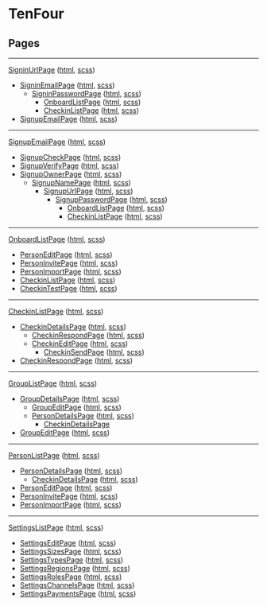 # TenFour
## Pages

---
[SigninUrlPage](/src/pages/signin-url/signin-url.ts) ([html](/src/pages/signin-url/signin-url.html), [scss](/src/pages/signin-url/signin-url.scss))
  * [SigninEmailPage](/src/pages/signin-email/signin-email.ts) ([html](/src/pages/signin-email/signin-email.html), [scss](/src/pages/signin-email/signin-email.scss))
    * [SigninPasswordPage](/src/pages/signin-password/signin-password.ts) ([html](/src/pages/signin-password/signin-password.html), [scss](/src/pages/signin-password/signin-password.scss))
      * [OnboardListPage](/src/pages/onboard-list/onboard-list.ts) ([html](/src/pages/onboard-list/onboard-list.html), [scss](/src/pages/onboard-list/onboard-list.scss))
      * [CheckinListPage](/src/pages/checkin-list/checkin-list.ts) ([html](/src/pages/checkin-list/checkin-list.html), [scss](/src/pages/checkin-list/checkin-list.scss))
  * [SignupEmailPage](/src/pages/signup-email/signup-email.ts) ([html](/src/pages/signup-email/signup-email.html), [scss](/src/pages/signup-email/signup-email.scss))

---
[SignupEmailPage](/src/pages/signup-email/signup-email.ts) ([html](/src/pages/signup-email/signup-email.html), [scss](/src/pages/signup-email/signup-email.scss))
  * [SignupCheckPage](/src/pages/signup-url/signup-url.ts) ([html](/src/pages/signup-url/signup-url.html), [scss](/src/pages/signup-url/signup-url.scss))
  * [SignupVerifyPage](/src/pages/signup-verify/signup-verify.ts) ([html](/src/pages/signup-verify/signup-verify.html), [scss](/src/pages/signup-verify/signup-verify.scss))
  * [SignupOwnerPage](/src/pages/signup-owner/signup-owner.ts) ([html](/src/pages/signup-owner/signup-owner.html), [scss](/src/pages/signup-owner/signup-owner.scss))
    * [SignupNamePage](/src/pages/signup-name/signup-name.ts) ([html](/src/pages/signup-name/signup-name.html), [scss](/src/pages/signup-name/signup-name.scss))
      * [SignupUrlPage](/src/pages/signup-url/signup-url.ts) ([html](/src/pages/signup-url/signup-url.html), [scss](/src/pages/signup-url/signup-url.scss))
        * [SignupPasswordPage](/src/pages/signup-password/signup-password.ts) ([html](/src/pages/signup-password/signup-password.html), [scss](/src/pages/signup-password/signup-password.scss))
          * [OnboardListPage](/src/pages/onboard-list/onboard-list.ts) ([html](/src/pages/onboard-list/onboard-list.html), [scss](/src/pages/onboard-list/onboard-list.scss))
          * [CheckinListPage](/src/pages/checkin-list/checkin-list.ts) ([html](/src/pages/checkin-list/checkin-list.html), [scss](/src/pages/checkin-list/checkin-list.scss))

---
[OnboardListPage](/src/pages/onboard-list/onboard-list.ts) ([html](/src/pages/onboard-list/onboard-list.html), [scss](/src/pages/onboard-list/onboard-list.scss))
  * [PersonEditPage](/src/pages/person-edit/person-edit.ts) ([html](/src/pages/person-list/person-edit.html), [scss](/src/pages/person-edit/person-edit.scss))
  * [PersonInvitePage](/src/pages/person-invite/person-invite.ts) ([html](/src/pages/person-invite/person-invite.html), [scss](/src/pages/person-invite/person-invite.scss))
  * [PersonImportPage](/src/pages/person-import/person-import.ts) ([html](/src/pages/person-import/person-import.html), [scss](/src/pages/person-import/person-import.scss))
  * [CheckinListPage](/src/pages/checkin-list/checkin-list.ts) ([html](/src/pages/checkin-list/checkin-list.html), [scss](/src/pages/checkin-list/checkin-list.scss))
  * [CheckinTestPage](/src/pages/checkin-test/checkin-test.ts) ([html](/src/pages/checkin-test/checkin-test.html), [scss](/src/pages/checkin-test/checkin-test.scss))

---
[CheckinListPage](/src/pages/checkin-list/checkin-list.ts) ([html](/src/pages/checkin-list/checkin-list.html), [scss](/src/pages/checkin-list/checkin-list.scss))
  * [CheckinDetailsPage](/src/pages/checkin-details/checkin-details.ts) ([html](/src/pages/checkin-details/checkin-details.html), [scss](/src/pages/checkin-details/checkin-details.scss))
    * [CheckinRespondPage](/src/pages/checkin-respond/checkin-respond.ts) ([html](/src/pages/checkin-respond/checkin-respond.html), [scss](/src/pages/checkin-respond/checkin-respond.scss))
    * [CheckinEditPage](/src/pages/checkin-edit/checkin-edit.ts) ([html](/src/pages/checkin-edit/checkin-edit.html), [scss](/src/pages/checkin-edit/checkin-edit.scss))
      * [CheckinSendPage](/src/pages/checkin-send/checkin-send.ts) ([html](/src/pages/checkin-send/checkin-send.html), [scss](/src/pages/checkin-send/checkin-send.scss))
  * [CheckinRespondPage](/src/pages/checkin-respond/checkin-respond.ts) ([html](/src/pages/checkin-respond/checkin-respond.html), [scss](/src/pages/checkin-respond/checkin-respond.scss))

---
[GroupListPage](/src/pages/group-list/group-list.ts) ([html](/src/pages/group-list/group-list.html), [scss](/src/pages/group-list/group-list.scss))
  * [GroupDetailsPage](/src/pages/group-details/group-details.ts) ([html](/src/pages/group-details/group-details.html), [scss](/src/pages/group-details/group-details.scss))
    * [GroupEditPage](/src/pages/group-edit/group-edit.ts) ([html](/src/pages/group-edit/group-edit.html), [scss](/src/pages/group-edit/group-edit.scss))
    * [PersonDetailsPage](/src/pages/person-details/person-details.ts) ([html](/src/pages/person-details/person-details.html), [scss](/src/pages/person-details/person-details.scss))
      * [CheckinDetailsPage](/src/pages/checkin-details/checkin-details.ts)
  * [GroupEditPage](/src/pages/group-edit/group-edit.ts) ([html](/src/pages/group-edit/group-edit.html), [scss](/src/pages/group-edit/group-edit.scss))

---
[PersonListPage](/src/pages/person-list/person-list.ts) ([html](/src/pages/person-list/person-list.html), [scss](/src/pages/person-list/person-list.scss))
  * [PersonDetailsPage](/src/pages/person-details/person-details.ts) ([html](/src/pages/person-details/person-details.html), [scss](/src/pages/person-details/person-details.scss))
    * [CheckinDetailsPage](/src/pages/checkin-details/checkin-details.ts) ([html](/src/pages/checkin-details/checkin-details.html), [scss](/src/pages/checkin-details/checkin-details.scss))
  * [PersonEditPage](/src/pages/person-edit/person-edit.ts) ([html](/src/pages/person-edit/person-edit.html), [scss](/src/pages/person-edit/person-edit.scss))
  * [PersonInvitePage](/src/pages/person-invite/person-invite.ts) ([html](/src/pages/person-invite/person-invite.html), [scss](/src/pages/person-invite/person-invite.scss))
  * [PersonImportPage](/src/pages/person-import/person-import.ts) ([html](/src/pages/person-import/person-import.html), [scss](/src/pages/person-import/person-import.scss))

---
[SettingsListPage](/src/pages/settings-list/settings-list.ts) ([html](/src/pages/settings-list/settings-list.html), [scss](/src/pages/settings-list/settings-list.scss))
  * [SettingsEditPage](/src/pages/settings-edit/settings-edit.ts) ([html](/src/pages/settings-edit/settings-edit.html), [scss](/src/pages/settings-edit/settings-edit.scss))
  * [SettingsSizesPage](/src/pages/settings-sizes/settings-sizes.ts) ([html](/src/pages/settings-sizes/settings-sizes.html), [scss](/src/pages/settings-sizes/settings-sizes.scss))
  * [SettingsTypesPage](/src/pages/settings-types/settings-types.ts) ([html](/src/pages/settings-types/settings-types.html), [scss](/src/pages/settings-types/settings-types.scss))
  * [SettingsRegionsPage](/src/pages/settings-regions/settings-regions.ts) ([html](/src/pages/settings-regions/settings-regions.html), [scss](/src/pages/settings-regions/settings-regions.scss))
  * [SettingsRolesPage](/src/pages/settings-roles/settings-roles.ts) ([html](/src/pages/settings-roles/settings-roles.html), [scss](/src/pages/settings-roles/settings-roles.scss))
  * [SettingsChannelsPage](/src/pages/settings-channels/settings-channels.ts) ([html](/src/pages/settings-channels/settings-channels.html), [scss](/src/pages/settings-channels/settings-channels.scss))
  * [SettingsPaymentsPage](/src/pages/settings-payments/settings-payments.ts) ([html](/src/pages/settings-payments/settings-payments.html), [scss](/src/pages/settings-payments/settings-payments.scss))
